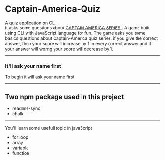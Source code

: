 
# Captain-America-Quiz 
A quiz application on CLI.  
It asks some questions about [ CAPTAIN AMERICA SERIES ](https://replit.com/@KUMARSARVESH1/mark2?embed=1&output=1#index.js).
A game built using CLI with JavaScript language for fun. The game asks you some basics questions about Captain-America quiz series. 
if you give the correct answer, then your score will increase by 1 in every correct answer and if your answer will worng your score will decrease by 1.

---

### It'll ask your name first

To begin it will ask your name first

---

## Two npm package used in this project 
  
  - readline-sync
  - chalk 

---

You'll learn some usefull topic in javaScript

 - for loop
 - array
 - variable
 - function
